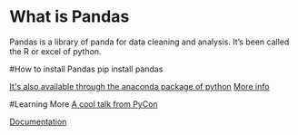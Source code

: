 # What is Pandas
Pandas is a library of panda for data cleaning and analysis. It’s been called the R or excel of python. 

#How to install Pandas 
pip install pandas 

[It's also available through the anaconda package of python](https://store.continuum.io/cshop/anaconda/)
[More info](http://pandas.pydata.org/pandas-docs/stable/install.html)

#Learning More
[A cool talk from PyCon](https://us.pycon.org/2015/schedule/presentation/469/)

[Documentation](http://pandas.pydata.org/)
